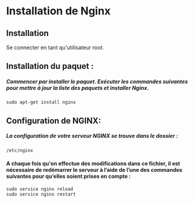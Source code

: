 # Installation de Nginx 

## Installation 
Se connecter en tant qu'utilisateur root.

## Installation du paquet :
##### Commencer par installer le paquet. Exécuter les commandes suivantes pour mettre à jour la liste des paquets et installer Nginx.
    sudo apt-get install nginx
    

## Configuration de NGINX:
##### La configuration de votre serveur NGINX se trouve dans le dossier :
    /etc/nginx

#### A chaque fois qu'on effectue des modifications dans ce fichier, il est nécessaire de redémarrer le serveur à l’aide de l’une des commandes suivantes pour qu’elles soient prises en compte : 
    sudo service nginx reload
    sudo service nginx restart

